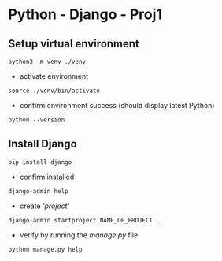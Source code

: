 # Python - Django - Proj1

## Setup virtual environment

```
python3 -m venv ./venv
```
 - activate environment
```
source ./venv/bin/activate
```
 - confirm environment success (should display latest Python)
```
python --version
```

## Install Django
```
pip install django
```
 - confirm installed
```
django-admin help
```
 - create *'project'*
```
django-admin startproject NAME_OF_PROJECT .
```
 - verify by running the *manage.py* file
```
python manage.py help
```
